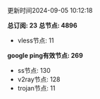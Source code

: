 更新时间2024-09-05 10:12:18

**总订阅: 23**
**总节点: 4896**
- vless节点: 11

**google ping有效节点: 269**
- ss节点: 130
- v2ray节点: 128
- trojan节点: 11
